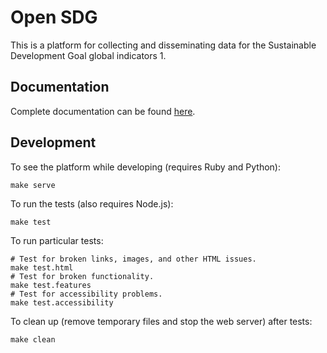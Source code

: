# Open SDG

This is a platform for collecting and disseminating data for the Sustainable Development Goal global indicators 1.

## Documentation

Complete documentation can be found [here](https://open-sdg.readthedocs.io/en/latest/).

## Development

To see the platform while developing (requires Ruby and Python):

```
make serve
```

To run the tests (also requires Node.js):

```
make test
```

To run particular tests:

```
# Test for broken links, images, and other HTML issues.
make test.html
# Test for broken functionality.
make test.features
# Test for accessibility problems.
make test.accessibility
```

To clean up (remove temporary files and stop the web server) after tests:

```
make clean
```

